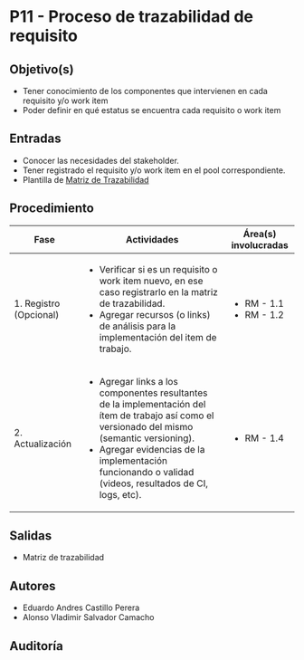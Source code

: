 # P11 - Proceso de trazabilidad de requisito

## Objetivo(s)

- Tener conocimiento de los componentes que intervienen en cada requisito y/o work item
- Poder definir en qué estatus se encuentra cada requisito o work item

## Entradas

- Conocer las necesidades del stakeholder.
- Tener registrado el requisito y/o work item en el pool correspondiente.
- Plantilla de [Matriz de Trazabilidad](../plantillas/PL04-plantilla-de-matriz-de-trazabilidad-de-requisitos)

## Procedimiento


| Fase |   Actividades   | Área(s) involucradas |
|------|:---------------:|--------------------|
| 1. Registro (Opcional)    | <ul align="left"><li>Verificar si es un requisito o work item nuevo, en ese caso registrarlo en la matriz de trazabilidad.</li><li>Agregar recursos (o links) de análisis para la implementación del item de trabajo.</li></ul> | <ul><li>RM - 1.1</li><li>RM - 1.2</li></ul> |
| 2. Actualización    | <ul align="left"> <li> Agregar links a los componentes resultantes de la implementación del ítem de trabajo así como el versionado del mismo (semantic versioning). </li> <li> Agregar evidencias de la implementación funcionando o validad (videos, resultados de CI, logs, etc). </li> </ul> | <ul><li>RM - 1.4</li></ul> |

## Salidas

- Matriz de trazabilidad

## Autores

- Eduardo Andres Castillo Perera
- Alonso Vladimir Salvador Camacho

## Auditoría


